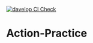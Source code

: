 [![davelop CI Check](https://github.com/HaenaCho01/git-action-practice/actions/workflows/gradle.yml/badge.svg)](https://github.com/HaenaCho01/git-action-practice/actions/workflows/gradle.yml)

# Action-Practice
